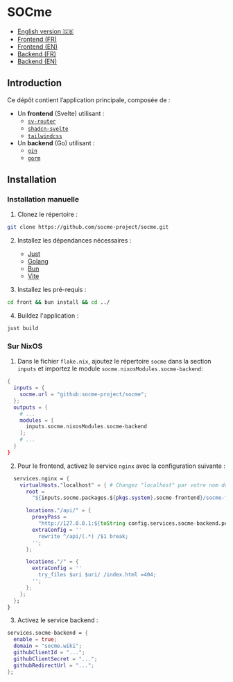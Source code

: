 # SOCme

- [English version 🇬🇧](./README-en.md)
- [Frontend (FR)](./front/README.md)
- [Frontend (EN)](./front/README-en.md)
- [Backend (FR)](./back/README.md)
- [Backend (EN)](./back/README-en.md)

## Introduction

Ce dépôt contient l’application principale, composée de :

- Un **frontend** (Svelte) utilisant :
  - [`sv-router`](https://sv-router.vercel.app/)
  - [`shadcn-svelte`](https://shadcn-svelte.com/)
  - [`tailwindcss`](https://tailwindcss.com/)
- Un **backend** (Go) utilisant :
  - [`gin`](https://gin-gonic.com/)
  - [`gorm`](https://gorm.io/index.html)

## Installation

### Installation manuelle

1. Clonez le répertoire :

```bash
git clone https://github.com/socme-project/socme.git
```

2. Installez les dépendances nécessaires :
   - [Just](https://github.com/casey/just)
   - [Golang](https://go.dev/doc/install)
   - [Bun](https://bun.sh/)
   - [Vite](https://vite.dev/)

3. Installez les pré-requis :

```bash
cd front && bun install && cd ../
```

4. Buildez l'application :

```bash
just build
```

### Sur NixOS

1. Dans le fichier `flake.nix`, ajoutez le répertoire `socme` dans la section
   `inputs` et importez le module `socme.nixosModules.socme-backend`:

```nix
{
  inputs = {
    socme.url = "github:socme-project/socme";
  };
  outputs = { 
    # ...
    modules = [
      inputs.socme.nixosModules.socme-backend
    ];
    # ...
  }
}
```

2. Pour le frontend, activez le service `nginx` avec la configuration suivante :

```nix
  services.nginx = {
    virtualHosts."localhost" = { # Changez "localhost" par votre nom de domaine si nécessaire
      root =
        "${inputs.socme.packages.${pkgs.system}.socme-frontend}/socme-frontend";

      locations."/api/" = {
        proxyPass =
          "http://127.0.0.1:${toString config.services.socme-backend.port}/";
        extraConfig = ''
          rewrite ^/api/(.*) /$1 break;
        '';
      };

      locations."/" = {
        extraConfig = ''
          try_files $uri $uri/ /index.html =404;
        '';
      };
    };
  };
}
```

3. Activez le service backend :

```nix
services.socme-backend = {
  enable = true;
  domain = "socme.wiki";
  githubClientId = "...";
  githubClientSecret = "...";
  githubRedirectUrl = "...";
};
```
